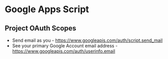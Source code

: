 Google Apps Script
==================

Project OAuth Scopes
--------------------

* Send email as you - https://www.googleapis.com/auth/script.send_mail
* See your primary Google Account email address - https://www.googleapis.com/auth/userinfo.email
